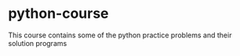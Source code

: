 # python-course
This course contains some of the python practice problems and their solution programs
